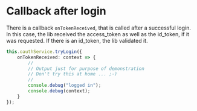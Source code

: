 # Callback after login

There is a callback ``onTokenReceived``, that is called after a successful login. In this case, the lib received the access_token as
well as the id_token, if it was requested. If there is an id_token, the lib validated it.

```TypeScript
this.oauthService.tryLogin({
    onTokenReceived: context => {
        //
        // Output just for purpose of demonstration
        // Don't try this at home ... ;-)
        //
        console.debug("logged in");
        console.debug(context);
    }
});
```
